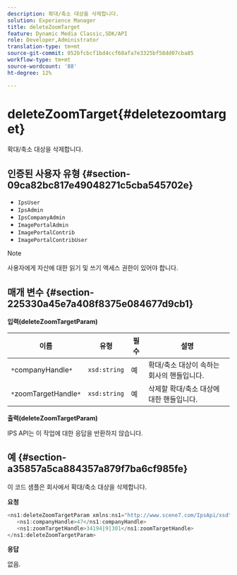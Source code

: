 ```yaml
---
description: 확대/축소 대상을 삭제합니다.
solution: Experience Manager
title: deleteZoomTarget
feature: Dynamic Media Classic,SDK/API
role: Developer,Administrator
translation-type: tm+mt
source-git-commit: 052bfcbcf1bd4ccf60afa7e3325bf58dd07cba85
workflow-type: tm+mt
source-wordcount: '88'
ht-degree: 12%

---
```



# deleteZoomTarget{#deletezoomtarget}

확대/축소 대상을 삭제합니다.

## 인증된 사용자 유형 {#section-09ca82bc817e49048271c5cba545702e}

* `IpsUser`
* `IpsAdmin`
* `IpsCompanyAdmin`
* `ImagePortalAdmin`
* `ImagePortalContrib`
* `ImagePortalContribUser`

>[!NOTE]
>
>사용자에게 자산에 대한 읽기 및 쓰기 액세스 권한이 있어야 합니다.

## 매개 변수 {#section-225330a45e7a408f8375e084677d9cb1}

**입력(deleteZoomTargetParam)**

| 이름 | 유형 | 필수 | 설명 |
|---|---|---|---|
| `*`companyHandle`*` | `xsd:string` | 예 | 확대/축소 대상이 속하는 회사의 핸들입니다. |
| `*`zoomTargetHandle`*` | `xsd:string` | 예 | 삭제할 확대/축소 대상에 대한 핸들입니다. |

**출력(deleteZoomTargetParam)**

IPS API는 이 작업에 대한 응답을 반환하지 않습니다.

## 예 {#section-a35857a5ca884357a879f7ba6cf985fe}

이 코드 샘플은 회사에서 확대/축소 대상을 삭제합니다.

**요청**

```java
<ns1:deleteZoomTargetParam xmlns:ns1="http://www.scene7.com/IpsApi/xsd">
   <ns1:companyHandle>47</ns1:companyHandle>
   <ns1:zoomTargetHandle>34194|9|301</ns1:zoomTargetHandle>
</ns1:deleteZoomTargetParam>
```

**응답**

없음.
